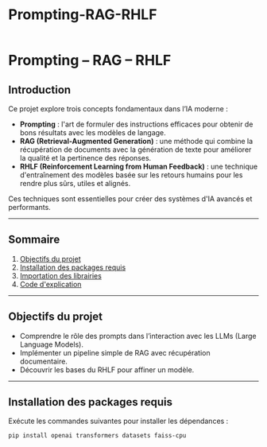 # Prompting-RAG-RHLF
<div>
<img src=""
<div>

# Prompting – RAG – RHLF

## Introduction

Ce projet explore trois concepts fondamentaux dans l’IA moderne :

- **Prompting** : l'art de formuler des instructions efficaces pour obtenir de bons résultats avec les modèles de langage.
- **RAG (Retrieval-Augmented Generation)** : une méthode qui combine la récupération de documents avec la génération de texte pour améliorer la qualité et la pertinence des réponses.
- **RHLF (Reinforcement Learning from Human Feedback)** : une technique d'entraînement des modèles basée sur les retours humains pour les rendre plus sûrs, utiles et alignés.

Ces techniques sont essentielles pour créer des systèmes d'IA avancés et performants.

---

## Sommaire

1. [ Objectifs du projet](#objectifs-du-projet)
2. [ Installation des packages requis](#installation-des-packages-requis)
3. [ Importation des librairies](#importation-des-librairies)
4. [ Code d'explication](#code-dexplication)

---

##  Objectifs du projet

- Comprendre le rôle des prompts dans l’interaction avec les LLMs (Large Language Models).
- Implémenter un pipeline simple de RAG avec récupération documentaire.
- Découvrir les bases du RHLF pour affiner un modèle.

---

##  Installation des packages requis

Exécute les commandes suivantes pour installer les dépendances :

```bash
pip install openai transformers datasets faiss-cpu
